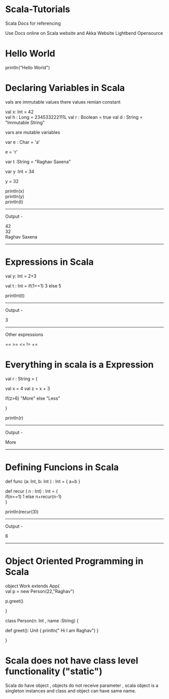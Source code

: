 # Scala-Tutorials



Scala Docs for referencing

Use Docs online on Scala website and Akka Website Lightbend Opensource

# Hello World

println("Hello World")

# Declaring Variables in Scala

vals are immutable values there values remian constant

val x: Int = 42   
val h : Long  = 234533222111L
val r : Boolean = true
val d : String = "Immutable String"


vars are mutable variables

var e : Char = 'a' 

e = 'r'

var t  :String = "Raghav Saxena"

var y :Int = 34

y = 32  


println(x) <br>
println(y) <br>
println(t) <br>

-------------------------------------------------------------------------
Output -

42 <br>
32 <br>
Raghav Saxena <br> 

--------------------------------------------------------------------------


# Expressions in Scala

val y: Int = 2+3

val t : Int = if(1==1) 3 else 5

printlnt(t)

---------------------------------------------------------------------------

Output - 

3 

---------------------------------------------------------------------------


Other expressions

== >= <= != +=

# Everything in scala is a Expression

val r : String  = {

val x = 4
val z = x + 3 

if(z>6) "More" else "Less"

}

println(r)

---------------------------------------------------------------------------

Output - 

More

---------------------------------------------------------------------------

# Defining Funcions in Scala

def func (a: Int, b: Int ) : Int = {
  a+b
}

def recur ( n : Int) : Int = { <br>
   if(n==1) 1 else n+recur(n-1)   <br>
}

println(recur(3))

---------------------------------------------------------------------------

Output - 

6

---------------------------------------------------------------------------

  
# Object Oriented Programming in Scala



object Work extends App{ <br>
  val p = new Person(22,"Raghav")
  
  p.greet()
  
}


class Person(n: Int , name :String) {

def greet(): Unit {
println(" Hi I am Raghav")
}

}

  
  
# Scala does not have class level functionality ("static") 

Scala do have object , objects do not receive parameter , scala object is a singleton instances and class and object can have same name.
